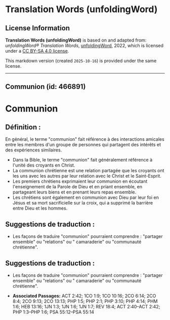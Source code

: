 # Translation Words (unfoldingWord)

## License Information

**Translation Words (unfoldingWord)** is based on and adapted from: _unfoldingWord® Translation Words_, [unfoldingWord](https://unfoldingword.org/utw), 2022, which is licensed under a [CC BY-SA 4.0 license](https://creativecommons.org/licenses/by-sa/4.0/legalcode.en).

This markdown version (created `2025-10-16`) is provided under the same license.



--------------------------------

## Communion (id: 466891)

Communion
=========

Définition :
------------

En général, le terme "communion" fait référence à des interactions amicales entre les membres d'un groupe de personnes qui partagent des intérêts et des expériences similaires.

* Dans la Bible, le terme "communion" fait généralement référence à l'unité des croyants en Christ.
* La communion chrétienne est une relation partagée que les croyants ont les uns avec les autres par leur relation avec le Christ et le Saint\-Esprit.
* Les premiers chrétiens exprimaient leur communion en écoutant l'enseignement de la Parole de Dieu et en priant ensemble, en partageant leurs biens et en prenant leurs repas ensemble.
* Les chrétiens sont également en communion avec Dieu par leur foi en Jésus et sa mort sacrificielle sur la croix, qui a supprimé la barrière entre Dieu et les hommes.

Suggestions de traduction :
---------------------------

* Les façons de traduire "communion" pourraient comprendre : "partager ensemble" ou "relations" ou " camaraderie" ou "communauté chrétienne".

Suggestions de traduction :
---------------------------

* Les façons de traduire "communion" pourraient comprendre : "partager ensemble" ou "relations" ou " camaraderie" ou "communauté chrétienne".

* **Associated Passages:** ACT 2:42; 1CO 1:9; 1CO 10:16; 2CO 6:14; 2CO 8:4; 2CO 9:13; 2CO 13:13; PHP 1:5; PHP 2:1; PHP 3:10; PHP 4:14; PHM 1:6; HEB 13:16; 1JN 1:3; 1JN 1:6; 1JN 1:7; REV 18:4; ACT 2:40–ACT 2:42; PHP 1:3–PHP 1:6; PSA 55:12–PSA 55:14


